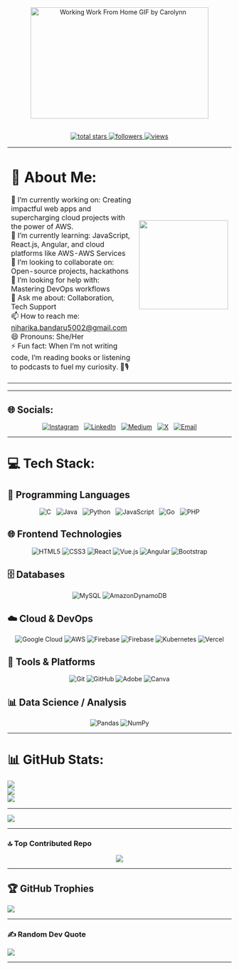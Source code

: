 <div align="center">
  <img src="https://github.com/user-attachments/assets/202930c7-e13c-4497-8a1a-cc277b5c88b1" 
       alt="Working Work From Home GIF by Carolynn" 
       width="400" 
       height="250" 
       style="border-radius: 0;">
</div>
<div align="center">
<br>

<p align="center">
  <a href="https://github.com/Niharika07-B?tab=repositories&sort=stargazers">
    <img alt="total stars" title="Total stars on GitHub" src="https://custom-icon-badges.demolab.com/github/stars/Niharika07-B?color=55960c&style=for-the-badge&labelColor=488207&logo=star"/>
  </a>
  
  <a href="https://github.com/Niharika07-B?tab=followers">
    <img alt="followers" title="Follow me on GitHub" src="https://custom-icon-badges.demolab.com/github/followers/Niharika07-B?color=236ad3&labelColor=1155ba&style=for-the-badge&logo=person-add&label=Follow&logoColor=white"/>
  </a>
  
  <a href="https://github.com/Niharika07-B">
    <img alt="views" title="GitHub profile views" src="https://komarev.com/ghpvc/?username=Niharika07-B&style=for-the-badge&color=0e75b6"/>
  </a>
</p>

</div>

<table>
<tr>
<td>

# 💫 About Me:

🔭 I’m currently working on: Creating impactful web apps and supercharging cloud projects with the power of AWS. <br>
🌱 I’m currently learning: JavaScript, React.js, Angular, and cloud platforms like AWS-AWS Services<br>
👯 I’m looking to collaborate on: Open-source projects, hackathons<br>
🤔 I’m looking for help with: Mastering DevOps workflows <br>
💬 Ask me about: Collaboration, Tech Support<br>
📫 How to reach me: niharika.bandaru5002@gmail.com<br>
😄 Pronouns: She/Her<br>
⚡ Fun fact: When I’m not writing code, I’m reading books or listening to podcasts to fuel my curiosity. 📖🎙️

</td>
<td align="right">
<img src="https://github.com/user-attachments/assets/46c5bfb0-f232-478d-b3b0-3fde99b19ba0" width="200"/>
</td>
</tr>
</table>

---

## 🌐 Socials:
<div align="center">

<div align="center">

[![Instagram](https://img.shields.io/badge/Instagram-%23E4405F.svg?logo=Instagram&logoColor=white)](https://instagram.com/17_n.i.h.a.r.i.k.a_07)&nbsp;&nbsp;
[![LinkedIn](https://img.shields.io/badge/LinkedIn-%230077B5.svg?logo=linkedin&logoColor=white)](https://www.linkedin.com/in/bandaru-niharika/)&nbsp;&nbsp;
[![Medium](https://img.shields.io/badge/Medium-12100E?logo=medium&logoColor=white)](https://medium.com/@niharika.bandaru5002)&nbsp;&nbsp;
[![X](https://img.shields.io/badge/X-black.svg?logo=X&logoColor=white)](https://x.com/NihaNiharika777)&nbsp;&nbsp;
[![Email](https://img.shields.io/badge/Email-D14836?logo=gmail&logoColor=white)](mailto:niharika.bandaru5002@gmail.com)

</div>


</div>


---

# 💻 Tech Stack:

## 🔧 Programming Languages
<div align="center">

![C](https://img.shields.io/badge/c-%2300599C.svg?style=for-the-badge&logo=c&logoColor=white)&nbsp;&nbsp;
![Java](https://img.shields.io/badge/java-%23ED8B00.svg?style=for-the-badge&logo=openjdk&logoColor=white)&nbsp;&nbsp;
![Python](https://img.shields.io/badge/python-3670A0?style=for-the-badge&logo=python&logoColor=ffdd54)&nbsp;&nbsp;
![JavaScript](https://img.shields.io/badge/javascript-%23323330.svg?style=for-the-badge&logo=javascript&logoColor=%23F7DF1E)&nbsp;&nbsp;
![Go](https://img.shields.io/badge/go-%2300ADD8.svg?style=for-the-badge&logo=go&logoColor=white)&nbsp;&nbsp;
![PHP](https://img.shields.io/badge/php-%23777BB4.svg?style=for-the-badge&logo=php&logoColor=white)

</div>


## 🌐 Frontend Technologies
<div align="center">
  
![HTML5](https://img.shields.io/badge/html5-%23E34F26.svg?style=for-the-badge&logo=html5&logoColor=white)
![CSS3](https://img.shields.io/badge/css3-%231572B6.svg?style=for-the-badge&logo=css3&logoColor=white)
![React](https://img.shields.io/badge/react-%2320232a.svg?style=for-the-badge&logo=react&logoColor=%2361DAFB)
![Vue.js](https://img.shields.io/badge/vue.js-%2335495e.svg?style=for-the-badge&logo=vuedotjs&logoColor=%234FC08D)
![Angular](https://img.shields.io/badge/angular-%23DD0031.svg?style=for-the-badge&logo=angular&logoColor=white)
![Bootstrap](https://img.shields.io/badge/bootstrap-%238511FA.svg?style=for-the-badge&logo=bootstrap&logoColor=white)

</div>

## 🗄️ Databases
<div align="center">

![MySQL](https://img.shields.io/badge/mysql-4479A1.svg?style=for-the-badge&logo=mysql&logoColor=white)
![AmazonDynamoDB](https://img.shields.io/badge/Amazon%20DynamoDB-4053D6?style=for-the-badge&logo=Amazon%20DynamoDB&logoColor=white)

</div>

## ☁️ Cloud & DevOps
<div align="center">

![Google Cloud](https://img.shields.io/badge/GoogleCloud-%234285F4.svg?style=for-the-badge&logo=google-cloud&logoColor=white)
![AWS](https://img.shields.io/badge/AWS-%23FF9900.svg?style=for-the-badge&logo=amazon-aws&logoColor=white)
![Firebase](https://img.shields.io/badge/firebase-%23039BE5.svg?style=for-the-badge&logo=firebase)
![Firebase](https://img.shields.io/badge/firebase-a08021?style=for-the-badge&logo=firebase&logoColor=ffcd34)
![Kubernetes](https://img.shields.io/badge/kubernetes-%23326ce5.svg?style=for-the-badge&logo=kubernetes&logoColor=white)
![Vercel](https://img.shields.io/badge/vercel-%23000000.svg?style=for-the-badge&logo=vercel&logoColor=white)

</div>

## 🧰 Tools & Platforms
<div align="center">

![Git](https://img.shields.io/badge/git-%23F05033.svg?style=for-the-badge&logo=git&logoColor=white)
![GitHub](https://img.shields.io/badge/github-%23121011.svg?style=for-the-badge&logo=github&logoColor=white)
![Adobe](https://img.shields.io/badge/adobe-%23FF0000.svg?style=for-the-badge&logo=adobe&logoColor=white)
![Canva](https://img.shields.io/badge/Canva-%2300C4CC.svg?style=for-the-badge&logo=Canva&logoColor=white)

</div>


## 📊 Data Science / Analysis
<div align="center">
  
![Pandas](https://img.shields.io/badge/pandas-%23150458.svg?style=for-the-badge&logo=pandas&logoColor=white)
![NumPy](https://img.shields.io/badge/numpy-%23013243.svg?style=for-the-badge&logo=numpy&logoColor=white)

</div>

---
# 📊 GitHub Stats:

![](https://github-readme-stats.vercel.app/api?username=Niharika07-B&theme=radical&hide_border=false&include_all_commits=true&count_private=true)<br/>
![](https://nirzak-streak-stats.vercel.app/?user=Niharika07-B&theme=radical&hide_border=false)<br/>
![](https://github-readme-stats.vercel.app/api/top-langs/?username=Niharika07-B&theme=radical&hide_border=false&include_all_commits=true&count_private=true&layout=compact)

---
[![](https://visitcount.itsvg.in/api?id=Niharika07-B&icon=0&color=0)](https://visitcount.itsvg.in)

<!-- Proudly created with GPRM ( https://gprm.itsvg.in ) -->


---

### 🔝 Top Contributed Repo
<div align="center">

<img src="https://github-contributor-stats.vercel.app/api?username=Niharika07-B&limit=5&theme=radical&combine_all_yearly_contributions=true" />

</div>



---

## 🏆 GitHub Trophies
![](https://github-profile-trophy.vercel.app/?username=Niharika07-B&theme=radical&no-frame=false&no-bg=true&margin-w=4)

---

### ✍️ Random Dev Quote
![](https://quotes-github-readme.vercel.app/api?type=horizontal&theme=radical)


___

